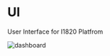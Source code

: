 # UI
User Interface for I1820 Platfrom

![dashboard](https://github.com/I1820/UI/blob/master/dashboard.jpg)

